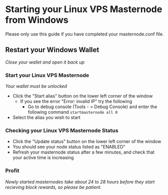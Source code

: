 # Starting your Linux VPS Masternode from Windows
Please only use this guide if you have completed your masternode.conf file.

## Restart your Windows Wallet
*Close your wallet and open it back up*

### Start your Linux VPS Masternode
*Your wallet must be unlocked*

  * Click the "Start alias" button on the lower left corner of the window
    * If you see the error "Error: invalid IP" try the following
      * Go to debug console (Tools - > Debug Console) and enter the following command ```startmasternode all 0```
  * Select the alias you wish to start

### Checking your Linux VPS Masternode Status

  * Click the "Update status" button on the lower left corner of the window
  * You should see your node status listed as "ENABLED"
  * Refresh your masternode status after a few minutes, and check that your active time is increasing

### Profit
*Newly started masternodes take about 24 to 28 hours before they start recieving block rewards, so please be patient.*


